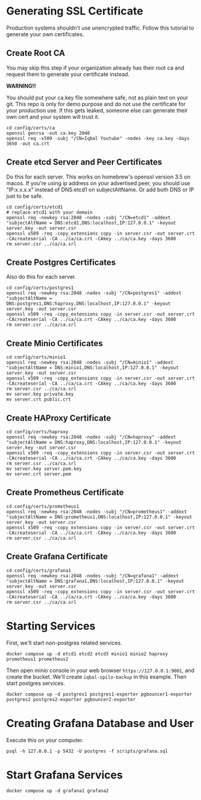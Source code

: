 # Generating SSL Certificate
Production systems shouldn't use unencrypted traffic. Follow
this tutorial to generate your own certificates.

## Create Root CA
You may skip this step if your organization already has their
root ca and request them to generate your certificate instead.

**WARNING!!**

You should put your ca.key file somewhere safe, not as plain
text on your git. This repo is only for demo purpose and do not
use the certificate for your production use. If this gets
leaked, someone else can generate their own cert and your
system will trust it.

```shell
cd config/certs/ca
openssl genrsa -out ca.key 2048
openssl req -x509 -subj "/CN=Iqbal Youtube" -nodes -key ca.key -days 3650 -out ca.crt
```

## Create etcd Server and Peer Certificates
Do this for each server. This works on homebrew's openssl version 3.5 on macos.
If you're using ip address on your advertised peer, you should use "IP:x.x.x.x" instead of DNS:etcd1 on subjectAltName.
Or add both DNS or IP just to be safe.
```shell
cd config/certs/etcd1
# replace etcd1 with your domain
openssl req -newkey rsa:2048 -nodes -subj "/CN=etcd1" -addext "subjectAltName = DNS:etcd1,DNS:localhost,IP:127.0.0.1" -keyout server.key -out server.csr
openssl x509 -req -copy_extensions copy -in server.csr -out server.crt -CAcreateserial -CA ../ca/ca.crt -CAkey ../ca/ca.key -days 3600
rm server.csr ../ca/ca.srl
```

## Create Postgres Certificates
Also do this for each server.
```shell
cd config/certs/postgres1
openssl req -newkey rsa:2048 -nodes -subj "/CN=postgres1" -addext "subjectAltName = DNS:postgres1,DNS:haproxy,DNS:localhost,IP:127.0.0.1" -keyout server.key -out server.csr
openssl x509 -req -copy_extensions copy -in server.csr -out server.crt -CAcreateserial -CA ../ca/ca.crt -CAkey ../ca/ca.key -days 3600
rm server.csr ../ca/ca.srl
```

## Create Minio Certificates
```shell
cd config/certs/minio1
openssl req -newkey rsa:2048 -nodes -subj "/CN=minio1" -addext "subjectAltName = DNS:minio1,DNS:localhost,IP:127.0.0.1" -keyout server.key -out server.csr
openssl x509 -req -copy_extensions copy -in server.csr -out server.crt -CAcreateserial -CA ../ca/ca.crt -CAkey ../ca/ca.key -days 3600
rm server.csr ../ca/ca.srl
mv server.key private.key
mv server.crt public.crt
```

## Create HAProxy Certificate
```shell
cd config/certs/haproxy
openssl req -newkey rsa:2048 -nodes -subj "/CN=haproxy" -addext "subjectAltName = DNS:haproxy,DNS:localhost,IP:127.0.0.1" -keyout server.key -out server.csr
openssl x509 -req -copy_extensions copy -in server.csr -out server.crt -CAcreateserial -CA ../ca/ca.crt -CAkey ../ca/ca.key -days 3600
rm server.csr ../ca/ca.srl
mv server.key server.pem.key
mv server.crt server.pem
```

## Create Prometheus Certificate
```shell
cd config/certs/prometheus1
openssl req -newkey rsa:2048 -nodes -subj "/CN=prometheus1" -addext "subjectAltName = DNS:prometheus1,DNS:localhost,IP:127.0.0.1" -keyout server.key -out server.csr
openssl x509 -req -copy_extensions copy -in server.csr -out server.crt -CAcreateserial -CA ../ca/ca.crt -CAkey ../ca/ca.key -days 3600
rm server.csr ../ca/ca.srl
```

## Create Grafana Certificate
```shell
cd config/certs/grafana1
openssl req -newkey rsa:2048 -nodes -subj "/CN=grafana1" -addext "subjectAltName = DNS:grafana1,DNS:localhost,IP:127.0.0.1" -keyout server.key -out server.csr
openssl x509 -req -copy_extensions copy -in server.csr -out server.crt -CAcreateserial -CA ../ca/ca.crt -CAkey ../ca/ca.key -days 3600
rm server.csr ../ca/ca.srl
```

# Starting Services
First, we'll start non-postgres related services.
```shell
docker compose up -d etcd1 etcd2 etcd3 minio1 minio2 haproxy prometheus1 prometheus2
```
Then open minio console in your web browser `https://127.0.0.1:9001`, and
create the bucket. We'll create `iqbal-spilo-backup` in this example.
Then start postgres services.
```shell
docker compose up -d postgres1 postgres1-exporter pgbouncer1-exporter postgres2 postgres2-exporter pgbouncer2-exporter
```

# Creating Grafana Database and User
Execute this on your computer.
```shell
psql -h 127.0.0.1 -p 5432 -U postgres -f scripts/grafana.sql
```

# Start Grafana Services
```shell
docker compose up -d grafana1 grafana2
```
